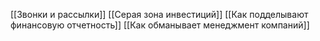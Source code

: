 [[Звонки и рассылки]]
[[Серая зона инвестиций]]
[[Как подделывают финансовую отчетность]]
[[Как обманывает менеджмент компаний]]
